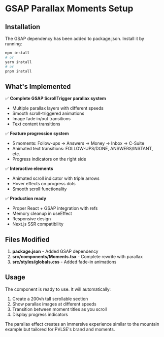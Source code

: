 # GSAP Parallax Moments Setup

## Installation

The GSAP dependency has been added to package.json. Install it by running:

```bash
npm install
# or
yarn install
# or
pnpm install
```

## What's Implemented

✅ **Complete GSAP ScrollTrigger parallax system**
- Multiple parallax layers with different speeds
- Smooth scroll-triggered animations
- Image fade in/out transitions
- Text content transitions

✅ **Feature progression system**
- 5 moments: Follow-ups → Answers → Money → Inbox → C-Suite
- Animated text transitions: FOLLOW-UPS/DONE, ANSWERS/INSTANT, etc.
- Progress indicators on the right side

✅ **Interactive elements**
- Animated scroll indicator with triple arrows
- Hover effects on progress dots
- Smooth scroll functionality

✅ **Production ready**
- Proper React + GSAP integration with refs
- Memory cleanup in useEffect
- Responsive design
- Next.js SSR compatibility

## Files Modified

1. **package.json** - Added GSAP dependency
2. **src/components/Moments.tsx** - Complete rewrite with parallax
3. **src/styles/globals.css** - Added fade-in animations

## Usage

The component is ready to use. It will automatically:
1. Create a 200vh tall scrollable section
2. Show parallax images at different speeds
3. Transition between moment titles as you scroll
4. Display progress indicators

The parallax effect creates an immersive experience similar to the mountain example but tailored for PVLSE's brand and moments.